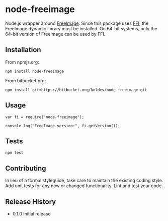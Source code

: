 node-freeimage
==============

Node.js wrapper around [FreeImage](http://freeimage.sourceforge.net/).
Since this package uses [FFI](https://www.npmjs.com/package/node-ffi), the FreeImage dynamic library must be installed. 
On 64-bit systems, only the 64-bit version of FreeImage can be used by FFI.

## Installation

From npmjs.org:

    npm install node-freeimage
  
From bitbucket.org:

    npm install git+https://bitbucket.org/koldev/node-freeimage.git

## Usage

    var fi = require("node-freeimage");

    console.log("FreeImage version:", fi.getVersion());

## Tests

    npm test
    
## Contributing

In lieu of a formal styleguide, take care to maintain the existing coding style.
Add unit tests for any new or changed functionality. Lint and test your code.

## Release History

* 0.1.0 Initial release

